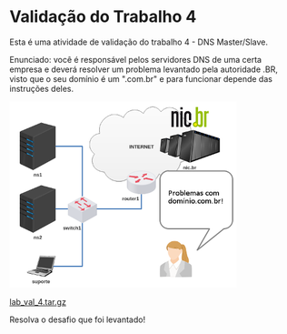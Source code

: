 # Validação do Trabalho 4

Esta é uma atividade de validação do trabalho 4 - DNS Master/Slave.

Enunciado: você é responsável pelos servidores DNS de uma certa empresa e deverá resolver um problema levantado pela autoridade .BR, visto que o seu domínio é um ".com.br" e para funcionar depende das instruções deles.

![](lab_val_4.png)

[lab_val_4.tar.gz](lab_val_4.tar.gz)

Resolva o desafio que foi levantado! 
